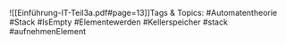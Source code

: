 
![[Einführung-IT-Teil3a.pdf#page=13]]Tags & Topics:
   #Automatentheorie
   #Stack
   #IsEmpty
   #Elementewerden
   #Kellerspeicher
   #stack
   #aufnehmenElement